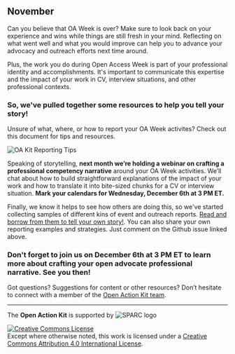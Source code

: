 ## November
Can you believe that OA Week is over? Make sure to look back on your experience and wins while things are still fresh in your mind. Reflecting on what went well and what you would improve can help you to advance your advocacy and outreach efforts next time around.  

Plus, the work you do during Open Access Week is part of your professional identity and accomplishments.  It's important to communicate this expertise and the impact of your work in CV, interview situations, and other professional contexts.  
### So, we've pulled together some resources to help you tell your story!
Unsure of what, where, or how to report your OA Week activites?  Check out this document for tips and resources. 

![OA Kit Reporting Tips](https://github.com/sparcopen/Open-Action-Kit/blob/master/docs/_images/Reporting_November.png?raw=true)

Speaking of storytelling, **next month we’re holding a webinar on crafting a professional competency narrative** around your OA Week activities. We’ll chat about how to build straightforward explanations of the impact of your work and how to translate it into bite-sized chunks for a CV or interview situation. **Mark your calendars for Wednesday, December 6th at 3 PM ET.**

Finally, we know it helps to see how others are doing this, so we've started collecting samples of different kins of event and outreach reports.  [Read and borrow from them to tell your own story!](https://github.com/sparcopen/Open-Action-Kit/issues/23).  You can also share your own reporting examples and strategies.  Just comment on the Github issue linked above.  
### Don't forget to join us on December 6th at 3 PM ET to learn more about crafting your open advocate professional narrative. See you then!
Got questions? Suggestions for content or other resources? Don’t hesitate to connect with a member of the [Open Action Kit team](https://sparcopen.github.io/Open-Action-Kit/team).

--------------------

The **Open Action Kit** is supported by  ![SPARC logo](https://github.com/sparcopen/Open-Action-Kit/blob/master/docs/_images/tiny_sparc.png?raw=true)

<a rel="license" href="http://creativecommons.org/licenses/by/4.0/"><img alt="Creative Commons License" style="border-width:0" src="https://i.creativecommons.org/l/by/4.0/80x15.png" /></a><br />Except where otherwise noted, this work is licensed under a <a rel="license" href="http://creativecommons.org/licenses/by/4.0/">Creative Commons Attribution 4.0 International License</a>.
